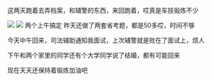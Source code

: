 这两天跑着去弄档案，和辅警的东西，来回跑着，哎真是车技锻炼不少

![](http://upload-images.jianshu.io/upload_images/6904315-dfd5239e17684431.jpg?imageMogr2/auto-orient/strip%7CimageView2/2/w/1080/q/50)
![](http://upload-images.jianshu.io/upload_images/6904315-035e60d54678b607.jpg?imageMogr2/auto-orient/strip%7CimageView2/2/w/1080/q/50)
两个上午搞定
昨天还做了两套省考题，都是50多哎，时间不够

今天中午回来，司法辅助通知我面试，上次辅警就是败在了面试上，烦人

下午和两个家里的同学还有个大学同学说了结婚，都有可能回来

现在天天还保持着锻炼加油吧
